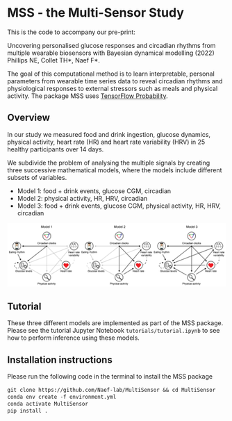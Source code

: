 # MSS - the Multi-Sensor Study

This is the code to accompany our pre-print: 

Uncovering personalised glucose responses and circadian rhythms from multiple wearable biosensors with Bayesian dynamical modelling (2022) Phillips NE, Collet TH*, Naef F*. 

The goal of this computational method is to learn interpretable, personal parameters from wearable time series data to reveal circadian rhythms and physiological responses to external stressors such as meals and physical activity. The package MSS uses [TensorFlow Probability](https://www.tensorflow.org/probability).

## Overview

In our study we measured food and drink ingestion, glucose dynamics, physical activity, heart rate (HR) and heart rate variability (HRV) in 25 healthy participants over 14 days.

We subdivide the problem of analysing the multiple signals by creating three successive mathematical models, where the models include different subsets of variables.

- Model 1: food + drink events, glucose CGM, circadian
- Model 2: physical activity, HR, HRV, circadian
- Model 3: food + drink events, glucose CGM, physical activity, HR, HRV, circadian

![modelsoverview.png](images/modelsoverview.png)

## Tutorial

These three different models are implemented as part of the MSS package. Please see the tutorial Jupyter Notebook `tutorials/tutorial.ipynb` to see how to perform inference using these models.

## Installation instructions

Please run the following code in the terminal to install the MSS package

```
git clone https://github.com/Naef-lab/MultiSensor && cd MultiSensor
conda env create -f environment.yml
conda activate MultiSensor
pip install .
```
